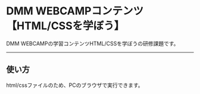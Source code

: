 # **DMM WEBCAMPコンテンツ 【HTML/CSSを学ぼう】**
DMM WEBCAMPの学習コンテンツHTML/CSSを学ぼうの研修課題です。
***
## **使い方**
html/cssファイルのため、PCのブラウザで実行できます。
